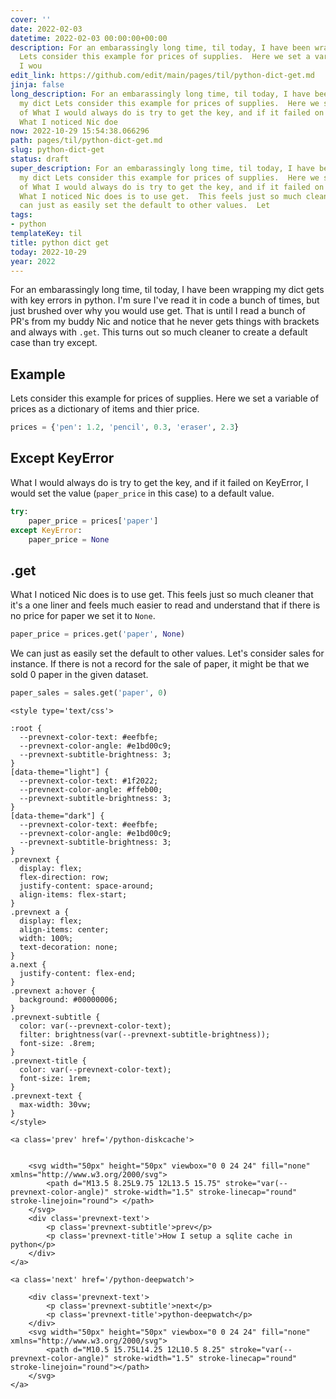```yaml
---
cover: ''
date: 2022-02-03
datetime: 2022-02-03 00:00:00+00:00
description: For an embarassingly long time, til today, I have been wrapping my dict
  Lets consider this example for prices of supplies.  Here we set a variable of What
  I wou
edit_link: https://github.com/edit/main/pages/til/python-dict-get.md
jinja: false
long_description: For an embarassingly long time, til today, I have been wrapping
  my dict Lets consider this example for prices of supplies.  Here we set a variable
  of What I would always do is try to get the key, and if it failed on KeyError, I
  What I noticed Nic doe
now: 2022-10-29 15:54:38.066296
path: pages/til/python-dict-get.md
slug: python-dict-get
status: draft
super_description: For an embarassingly long time, til today, I have been wrapping
  my dict Lets consider this example for prices of supplies.  Here we set a variable
  of What I would always do is try to get the key, and if it failed on KeyError, I
  What I noticed Nic does is to use get.  This feels just so much cleaner that We
  can just as easily set the default to other values.  Let
tags:
- python
templateKey: til
title: python dict get
today: 2022-10-29
year: 2022
---
```


For an embarassingly long time, til today, I have been wrapping my dict
gets with key errors in python.  I'm sure I've read it in code a bunch
of times, but just brushed over why you would use get.  That is until I
read a bunch of PR's from my buddy Nic and notice that he never gets
things with brackets and always with `.get`.  This turns out so much
cleaner to create a default case than try except.


## Example

Lets consider this example for prices of supplies.  Here we set a variable of
prices as a dictionary of items and thier price.

```python
prices = {'pen': 1.2, 'pencil', 0.3, 'eraser', 2.3}
```

## Except KeyError

What I would always do is try to get the key, and if it failed on KeyError, I
would set the value (`paper_price` in this case) to a default value.

```python
try:
    paper_price = prices['paper']
except KeyError:
    paper_price = None
```

## .get

What I noticed Nic does is to use get.  This feels just so much cleaner that
it's a one liner and feels much easier to read and understand that if there is
no price for paper we set it to `None`.

```python
paper_price = prices.get('paper', None)
```

We can just as easily set the default to other values.  Let's consider sales
for instance.  If there is not a record for the sale of paper, it might be that
we sold 0 paper in the given dataset.

```python
paper_sales = sales.get('paper', 0)
```
<div class='prevnext'>

    <style type='text/css'>

    :root {
      --prevnext-color-text: #eefbfe;
      --prevnext-color-angle: #e1bd00c9;
      --prevnext-subtitle-brightness: 3;
    }
    [data-theme="light"] {
      --prevnext-color-text: #1f2022;
      --prevnext-color-angle: #ffeb00;
      --prevnext-subtitle-brightness: 3;
    }
    [data-theme="dark"] {
      --prevnext-color-text: #eefbfe;
      --prevnext-color-angle: #e1bd00c9;
      --prevnext-subtitle-brightness: 3;
    }
    .prevnext {
      display: flex;
      flex-direction: row;
      justify-content: space-around;
      align-items: flex-start;
    }
    .prevnext a {
      display: flex;
      align-items: center;
      width: 100%;
      text-decoration: none;
    }
    a.next {
      justify-content: flex-end;
    }
    .prevnext a:hover {
      background: #00000006;
    }
    .prevnext-subtitle {
      color: var(--prevnext-color-text);
      filter: brightness(var(--prevnext-subtitle-brightness));
      font-size: .8rem;
    }
    .prevnext-title {
      color: var(--prevnext-color-text);
      font-size: 1rem;
    }
    .prevnext-text {
      max-width: 30vw;
    }
    </style>
    
    <a class='prev' href='/python-diskcache'>
    

        <svg width="50px" height="50px" viewbox="0 0 24 24" fill="none" xmlns="http://www.w3.org/2000/svg">
            <path d="M13.5 8.25L9.75 12L13.5 15.75" stroke="var(--prevnext-color-angle)" stroke-width="1.5" stroke-linecap="round" stroke-linejoin="round"> </path>
        </svg>
        <div class='prevnext-text'>
            <p class='prevnext-subtitle'>prev</p>
            <p class='prevnext-title'>How I setup a sqlite cache in python</p>
        </div>
    </a>
    
    <a class='next' href='/python-deepwatch'>
    
        <div class='prevnext-text'>
            <p class='prevnext-subtitle'>next</p>
            <p class='prevnext-title'>python-deepwatch</p>
        </div>
        <svg width="50px" height="50px" viewbox="0 0 24 24" fill="none" xmlns="http://www.w3.org/2000/svg">
            <path d="M10.5 15.75L14.25 12L10.5 8.25" stroke="var(--prevnext-color-angle)" stroke-width="1.5" stroke-linecap="round" stroke-linejoin="round"></path>
        </svg>
    </a>
  </div>